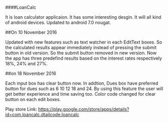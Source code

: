 ####LoanCalc

It is loan calculator applicaion. It has some interesting desgin. It will all kind of android devices. 
Updated to android 7.0 nougat. 

##On 10 November 2016

Updated with new features such as text watcher in each EditText boxes. So the calculated results appear immediately instead of pressing the submit button in old version. So the submit button removed in new version. Now the app has three predefind results based on the interest rates respectively 18%, 24% and 27%.

##on 18 November 2016

Each input box has clear button now. In addtion, Dues box have preferred button for dues such as 6 10 12 18 and 24. By using this feature the user will get better experience and time saving too. Color code changed for clear button on each edit boxes.

Play store Link: https://play.google.com/store/apps/details?id=com.loancalc.dtailcode.loancalc
